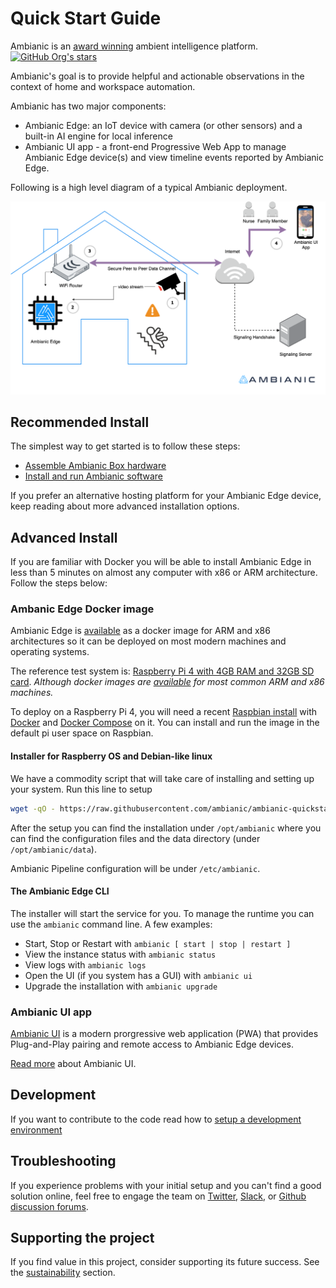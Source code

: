 
# Quick Start Guide

Ambianic is an [award winning](https://blog.ambianic.ai/2020/11/05/awards.html) ambient intelligence platform. [![GitHub Org's stars](https://img.shields.io/github/stars/ambianic?style=social)](https://github.com/ambianic)

Ambianic's goal is to provide helpful and actionable observations in the context of home and workspace automation.

Ambianic has two major components: 
- Ambianic Edge: an IoT device with camera (or other sensors) and a built-in AI engine for local inference
- Ambianic UI app - a front-end Progressive Web App to manage Ambianic Edge device(s) and view timeline events reported by Ambianic Edge.

Following is a high level diagram of a typical Ambianic deployment.

![Ambianic High Level Diagram](../assets/images/Ambianic-High-Level-Diagram.png)

## Recommended Install

The simplest way to get started is to follow these steps:

- [Assemble Ambianic Box hardware](ambianicbox.md)
- [Install and run Ambianic software](installsoftware.md)

If you prefer an alternative hosting platform for your Ambianic Edge device, keep reading about more advanced installation options.

## Advanced Install

If you are familiar with Docker you will be able to install Ambianic Edge in less than 5 minutes on almost any computer with x86 or ARM architecture. Follow the steps below:

### Ambanic Edge Docker image

Ambianic Edge is
[available](https://hub.docker.com/r/ambianic/ambianic-edge) as a docker image for ARM and x86 architectures so it can be deployed
on most modern machines and operating systems.

The reference test system is:
[Raspberry Pi 4 with 4GB RAM and 32GB SD card](https://www.raspberrypi.org/products/raspberry-pi-4-model-b/). 
_Although docker images are [available](https://hub.docker.com/r/ambianic/ambianic-edge/tags) for most common ARM and x86 machines._

To deploy on a Raspberry Pi 4, you will need a recent
[Raspbian install](https://www.raspberrypi.org/documentation/setup/) with
[Docker](https://www.freecodecamp.org/news/the-easy-way-to-set-up-docker-on-a-raspberry-pi-7d24ced073ef/)
and [Docker Compose](https://docs.docker.com/compose/) on it. 
You can install and run the image in the default pi user space on Raspbian.

#### Installer for Raspberry OS and Debian-like linux

We have a commodity script that will take care of installing and setting up your system. Run this line to setup 

```sh
wget -qO - https://raw.githubusercontent.com/ambianic/ambianic-quickstart/master/installer.sh | sh
```

After the setup you can find the installation under `/opt/ambianic` where you can find the configuration files and the data directory (under `/opt/ambianic/data`).

Ambianic Pipeline configuration will be under `/etc/ambianic`.

#### The Ambianic Edge CLI

The installer will start the service for you. To manage the runtime you can use the `ambianic` command line. A few examples:

- Start, Stop or Restart with `ambianic [ start | stop | restart ]`
- View the instance status with `ambianic status`
- View logs with `ambianic logs`
- Open the UI (if you system has a GUI) with `ambianic ui`
- Upgrade the installation with `ambianic upgrade`

### Ambianic UI app

[Ambianic UI](https://ui.ambianic.ai/) is a
modern prorgressive web application (PWA) that provides Plug-and-Play pairing and remote access
to Ambianic Edge devices.

[Read more](ambianicui.md) about Ambianic UI.

## Development

If you want to contribute to the code read how to [setup a development environment](../developers/development-environment.md)

## Troubleshooting

If you experience problems with your initial setup and you can't find a good solution online, feel free to engage the team on [Twitter](https://twitter.com/ambianicai), [Slack](https://ambianicai.slack.com/join/shared_invite/zt-eosk4tv5-~GR3Sm7ccGbv1R7IEpk7OQ#/), or [Github discussion forums](https://github.com/ambianic/ambianic-ui/discussions).

## Supporting the project

If you find value in this project, consider supporting its future success. See the [sustainability](https://docs.ambianic.ai/#sustainability) section.
 
